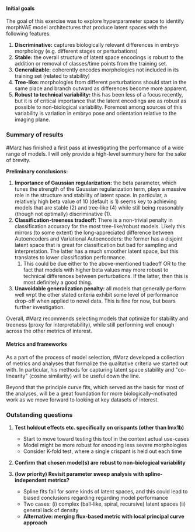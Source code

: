 #### Initial goals 
The goal of this exercise was to explore hyperparameter space to identify morphVAE model architectures that produce latent spaces with the following features:
1. **Discriminative:** captures biologically relevant differences in embryo morphology (e.g. different stages or perturbations)
2. **Stable:** the overall structure of latent space encodings is robust to the addition or removal of classes/time points from the training set.
3. **Generalizable:** coherently encodes morphologies not included in its training set (related to stability)
4. **Tree-like:** morphologies from different perturbations should start in the same place and branch outward as differences become more apparent.
5. **Robust to technical variability:** this has been less of a focus recently, but it is of critical importance that the latent encodings are as robust as possible to non-biological variability. Foremost among sources of this variability is variation in embryo pose and orientation relative to the imaging plane.


### Summary of results

#Marz has finished a first pass at investigating the performance of a wide range of models. I will only provide a high-level summary here for the sake of brevity. 

**Preliminary conclusions:**
1. **Importance of Gaussian regularization:** the beta parameter, which tunes the strength of the Gaussian regularization term, plays a massive role in the structure and stability of latent space. In particular, a relatively high beta value of 10 (default is 1) seems key to achieving models that are stable (2) and tree-like (4) while still being reasonably (though not optimally) discriminative (1).
2. **Classification-treeness tradeoff:** There is a non-trivial penalty in classification accuracy for the most tree-like/robust models. Likely this mirrors (to some extent) the long-appreciated difference between Autoencoders and Variational Autoencoders: the former has a disjoint latent space that is great for classification but bad for sampling and interpretation. The latter has a much smoother latent space, but this translates to lower classification performance. 
	1. This could be due either to the above-mentioned tradeoff OR to the fact that models with higher beta values may more robust to technical differences between perturbations. If the latter, then this is most definitely a good thing. 
3. **Unavoidable generalization penalty:** all models that generally perform well wrpt the other stated criteria exhibit some level of performance drop-off when applied to novel data. This is fine for now, but bears further investigation.

Overall, #Marz recommends selecting models that optimize for stability and treeness (proxy for interpretability), while still performing well enough across the other metrics of interest. 

#### Metrics and frameworks
As a part of the process of model selection, #Marz developed a collection of metrics and analyses that formalize the qualitative criteria we started out with. In particular, his methods for capturing latent space stability and "co-linearity" (cosine similarity) will be useful down the line. 

Beyond that the principle curve fits, which served as the basis for most of the analyses, will be a great foundation for more biologically-motivated work as we move forward to looking at key datasets of interest.

### Outstanding questions
1. **Test holdout effects etc. specifically on crispants (other than lmx1b)**
	- Start to move toward testing this tool in the context actual use-cases
	- Model might be more robust for encoding less severe morphologies 
	- Consider K-fold test, where a single crispant is held out each time
	
2. **Confirm that chosen model(s) are robust to non-biological variability** 

3. **(low priority) Revisit parameter sweep analysis with spline-independent metrics?**  
	- Spline fits fail for some kinds of latent spaces, and this could lead to biased conclusions regarding regarding model performance
	- Two cases: (i) complex (ball-like, spiral, recursive) latent spaces (ii) general lack of density 
	- **Alternative: merging flux-based metric with local principal curve approach** 